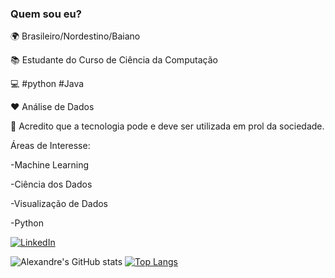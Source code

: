 ### Quem sou eu?

🌍 Brasileiro/Nordestino/Baiano

📚 Estudante do Curso de Ciência da Computação

💻 #python #Java

❤ Análise de Dados

👊 Acredito que a tecnologia pode e deve ser utilizada em prol da sociedade.

Áreas de Interesse:

-Machine Learning

-Ciência dos Dados

-Visualização de Dados

-Python

[![LinkedIn](https://img.shields.io/badge/LinkedIn-0077B5?style=for-the-badge&logo=linkedin&logoColor=white)](https://www.linkedin.com/in/alexandre-brito-6629ba216/)

![Alexandre's GitHub stats](https://github-readme-stats.vercel.app/api?username=AlexandrePeBrito&show_icons=true&theme=radical)
[![Top Langs](https://github-readme-stats.vercel.app/api/top-langs/?username=AlexandrePeBrito&layout=compact&show_icons=true&theme=radical)](https://github.com/AlexandrePeBrito)
